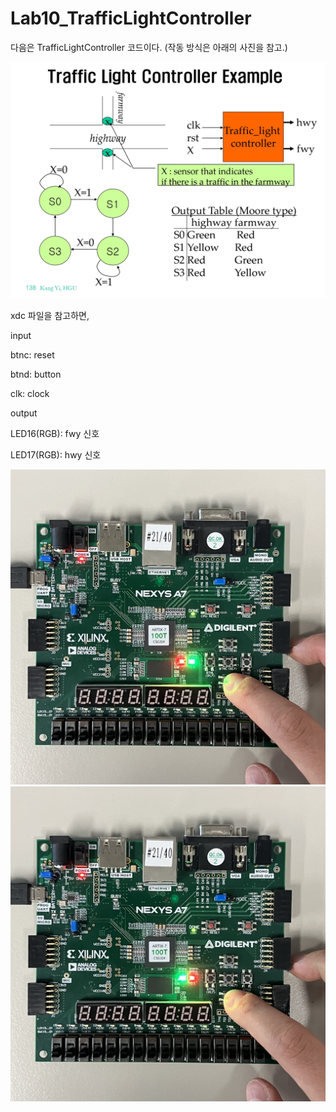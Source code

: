 # Lab10_TrafficLightController
다음은 TrafficLightController 코드이다.
(작동 방식은 아래의 사진을 참고.)

<img src="./TrafficLightController.jpg">


xdc 파일을 참고하면,


input

btnc: reset

btnd: button

clk: clock


output

LED16(RGB): fwy 신호

LED17(RGB): hwy 신호


<img src="./Lab10_TrafficLightController.jpg">
<img src="./Lab10_TrafficLightController(1).jpg">